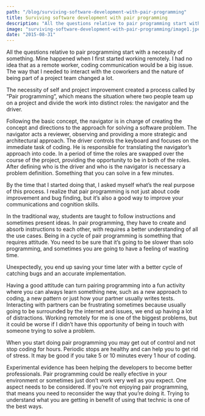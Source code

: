 ```yaml
---
path: "/blog/surviving-software-development-with-pair-programming"
title: Surviving software development with pair programming
description: "All the questions relative to pair programming start with a necessity of something. Mine happened when I first started working remotely."
image: "surviving-software-development-with-pair-programming/image1.jpeg"
date: "2015-08-31"
---
```


All the questions relative to pair programming start with a necessity of something. Mine happened when I first started working remotely. I had no idea that as a remote worker, coding communication would be a big issue. The way that I needed to interact with the coworkers and the nature of being part of a project team changed a lot.

The necessity of self and project improvement created a process called by “Pair programming”, which means the situation where two people team up on a project and divide the work into distinct roles: the navigator and the driver.

Following the basic concept, the navigator is in charge of creating the concept and directions to the approach for solving a software problem. The navigator acts a reviewer, observing and providing a more strategic and architectural approach. The driver controls the keyboard and focuses on the immediate task of coding. He is responsible for translating the navigator’s approach into code. In a period of time the roles are swapped over the course of the project, providing the opportunity to be in both of the roles. After defining who is the driver and who is the navigator is necessary a problem definition. Something that you can solve in a few minutes.

By the time that I started doing that, I asked myself what’s the real purpose of this process. I realize that pair programming is not just about code improvement and bug finding, but it’s also a good way to improve your communications and cognition skills.

In the traditional way, students are taught to follow instructions and sometimes present ideas. In pair programming, they have to create and absorb instructions to each other, with requires a better understanding of all the use cases. Being in a cycle of pair programming is something that requires attitude. You need to be sure that it’s going to be slower than solo programming, and sometimes you are going to have a feeling of wasting time.

Unexpectedly, you end up saving your time later with a better cycle of catching bugs and an accurate implementation.

Having a good attitude can turn pairing programming into a fun activity where you can always learn something new, such as a new approach to coding, a new pattern or just how your partner usually writes tests. Interacting with partners can be frustrating sometimes because usually going to be surrounded by the internet and issues, we end up having a lot of distractions. Working remotely for me is one of the biggest problems, but it could be worse if I didn’t have this opportunity of being in touch with someone trying to solve a problem.

When you start doing pair programming you may get out of control and not stop coding for hours. Periodic stops are healthy and can help you to get rid of stress. It may be good if you take 5 or 10 minutes every 1 hour of coding.

Experimental evidence has been helping the developers to become better professionals. Pair programming could be really efective in your environment or sometimes just don’t work very well as you expect. One aspect needs to be considered. If you’re not enjoying pair programming, that means you need to reconsider the way that you’re doing it. Trying to understand what you are getting in benefit of using that technic is one of the best ways.
